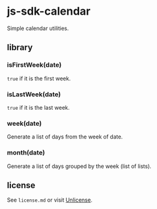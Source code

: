 # js-sdk-calendar

Simple calendar utilities.

## library

### isFirstWeek(date)

`true` if it is the first week.

### isLastWeek(date)

`true` if it is the last week.

### week(date)

Generate a list of days from the week of date.

### month(date)

Generate a list of days grouped by the week (list of lists).

## license

See `license.md` or visit [Unlicense](http://unlicense.org).
